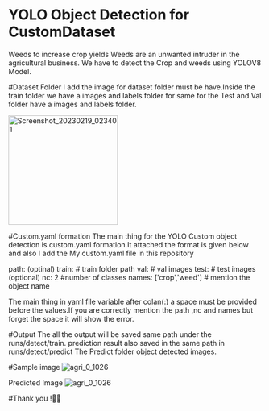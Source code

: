# YOLO Object Detection for CustomDataset
Weeds to increase crop yields Weeds are an unwanted intruder in the agricultural business. We have to detect the Crop and weeds using YOLOV8 Model.

#Dataset Folder 
I add the image for dataset folder must be have.Inside the train folder we have a images and labels folder for same for the Test and Val folder have a images and labels folder.

<img width="217" alt="Screenshot_20230219_023401" src="https://user-images.githubusercontent.com/112500121/219939652-7c3d3d15-cdfa-4326-87be-0cd1ccfbc24a.png">

#Custom.yaml formation
  The main thing for the YOLO Custom object detection is custom.yaml formation.It attached the format is given below and also I add the My custom.yaml file in this repository 
 
path: (optinal) 
train: # train folder path 
val:   # val images 
test:  # test images (optional)
nc: 2 #number of classes 
names: ['crop','weed'] # mention the object name 

The main thing in yaml file variable after colan(:) a space must be provided before the values.If you are correctly mention the path ,nc and names but forget the space it will show the error.


#Output 
   The all the output will be saved same path under the runs/detect/train.
   prediction result also saved in the same path in runs/detect/predict
   The Predict folder object detected images.
 
#Sample image
![agri_0_1026](https://user-images.githubusercontent.com/112500121/219940716-8d2392c6-9e01-4c32-b2f6-4e8ad5073292.jpeg)

Predicted Image
![agri_0_1026](https://user-images.githubusercontent.com/112500121/219940737-dc4ad608-658d-402e-8a54-c4d6865394e6.jpeg)


#Thank you !🤗✨



